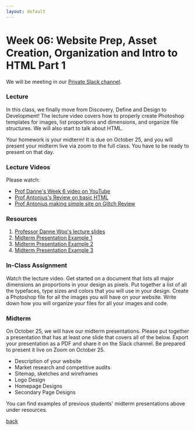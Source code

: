 ```yaml
---
layout: default
---
```


# Week 06: Website Prep, Asset Creation, Organization and Intro to HTML Part 1

We will be meeting in our [Private Slack channel](https://join.slack.com/t/qc-design/shared_invite/zt-2pp65669v-dFXbGUpIfD_jHjGZEX~S0A).

### Lecture

In this class, we finally move from Discovery, Define and Design to Development! The lecture video covers how to properly create Photoshop templates for images, list proportions and dimensions, and organize file structures. We will also start to talk about HTML.

Your homework is your midterm! It is due on October 25, and you will present your midterm live via zoom to the full class. You have to be ready to present on that day.

### Lecture Videos
Please watch:

- [Prof Danne's Week 6 video on YouTube](https://www.youtube.com/watch?v=nejIoBXPLTM&t=2s)
- [Prof Antonius's Review on basic HTML](https://www.loom.com/share/b3542c6b2c06451698294d0f5193fff7?sid=2353cf84-6b3e-4c7e-ab10-1bf033a78319)
- [Prof Antonius making simple site on Glitch Review](https://www.loom.com/share/c0947eb3267c42dd8cdfc87d310a5c46?sid=a97ee60b-bf6d-4354-8f5b-f1eb77c0a5bc)

### Resources
1. [Professor Danne Woo's lecture slides](https://teaching-files.s3.us-east-2.amazonaws.com/webdesign/Week06/webdesign_week06_v2.pdf)
2. [Midterm Presentation Example 1](https://teaching-files.s3.us-east-2.amazonaws.com/webdesign/Week06/chung_yunique.pdf)
3. [Midterm Presentation Example 2](https://teaching-files.s3.us-east-2.amazonaws.com/webdesign/Week06/derosa_jaime.pdf)
4. [Midterm Presentation Example 3](https://teaching-files.s3.us-east-2.amazonaws.com/webdesign/Week06/juarez_ranjela.pdf)

### In-Class Assignment
Watch the lecture video. Get started on a document that lists all major dimensions an proportions in your design as pixels. Put together a list of all the typefaces, type sizes and colors that you will use in your design. Create a Photoshop file for all the images you will have on your website. Write down how you will organize your files for all your images and code.

### Midterm
On October 25, we will have our midterm presentations. Please put together a presentation that has at least one slide that covers all of the below. Export your presentation as a PDF and share it on the Slack channel. Be prepared to present it live on Zoom on October 25.

- Description of your website
- Market research and competitive audits
- Sitemap, sketches and wireframes
- Logo Design
- Homepage Designs
- Secondary Page Designs

You can find examples of previous students' midterm presentations above under resources.

[back](./)
